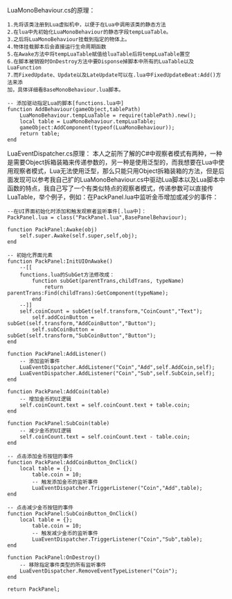 LuaMonoBehaviour.cs的原理：

	1.先将该类注册到Lua虚拟机中，以便于在Lua中调用该类的静态方法
	2.在lua中先初始化LuaMonoBehaviour的静态字段tempLuaTable。
	3.之后将LuaMonoBehaviour挂载到指定的物体上。
	4.物体挂载脚本后会直接运行生命周期函数
	5.在Awake方法中将tempLuaTable赋值给luaTable后将tempLuaTable置空
	6.在脚本被销毁时OnDestroy方法中要Disponse掉脚本中所有的LuaTable以及LuaFunction
	7.而FixedUpdate、Update以及LateUpdate可以在.lua中FixedUpdateBeat:Add()方法来添
	加，具体详细看BaseMonoBehaviour.lua脚本。

	-- 添加驱动指定Lua的脚本[functions.lua中]
	function AddBehaviour(gameObject,tablePath)
	    LuaMonoBehaviour.tempLuaTable = require(tablePath).new();
	    local table = LuaMonoBehaviour.tempLuaTable;
	    gameObject:AddComponent(typeof(LuaMonoBehaviour));
	    return table;
	end

LuaEventDispatcher.cs原理：
	本人之前所了解的C#中观察者模式有两种，一种是需要Object拆箱装箱来传递参数的，另一种是使用泛型的，而我想要在Lua中使用观察者模式，Lua无法使用泛型，那么只能只用Object拆箱装箱的方法，但是后面发现可以参考我自己扩的LuaMonoBehaviour.cs中驱动Lua脚本以及Lua脚本中函数的特点，我自己写了一个有类似特点的观察者模式，传递参数可以直接传LuaTable，举个例子，例如：在PackPanel.lua中监听金币增加或减少的事件：
	
	--在UI界面初始化时添加和触发观察者监听事件[.lua中]：
	PackPanel.lua = class("PackPanel.lua",BasePanelBehaviour);

	function PackPanel:Awake(obj)
		self.super.Awake(self.super,self,obj);
	end

	-- 初始化界面元素
	function PackPanel:InitUIOnAwake()
		--[[ 
		functions.lua的SubGet方法修改成：
			function subGet(parentTrans,childTrans, typeName)		
				return parentTrans:Find(childTrans):GetComponent(typeName);
			end
		--]] 
		self.coinCount = subGet(self.transform,"CoinCount","Text");
	    	self.addCoinButton = subGet(self.transform,"AddCoinButton","Button");
    		self.subCoinButton = subGet(self.transform,"SubCoinButton","Button");
	end

	function PackPanel:AddListener()
		-- 添加监听事件
		LuaEventDispatcher.AddListener("Coin","Add",self.AddCoin,self);
		LuaEventDispatcher.AddListener("Coin","Sub",self.SubCoin,self);
	end

	function PackPanel:AddCoin(table)
		-- 增加金币的UI逻辑
		self.coinCount.text = self.coinCount.text + table.coin;
	end

	function PackPanel:SubCoin(table)
		-- 减少金币的UI逻辑
		self.coinCount.text = self.coinCount.text - table.coin;
	end

	-- 点击添加金币按钮的事件
	function PackPanel:AddCoinButton_OnClick()
		local table = {};
    		table.coin = 10;
    		-- 触发添加金币的监听事件
    		LuaEventDispatcher.TriggerListener("Coin","Add",table);
	end

	-- 点击减少金币按钮的事件
	function PackPanel:SubCoinButton_OnClick()
	   	local table = {};
	    	table.coin = 10;
	    	-- 触发减少金币的监听事件
	    	LuaEventDispatcher.TriggerListener("Coin","Sub",table);
	end

	function PackPanel:OnDestroy()
		-- 移除指定事件类型的所有监听事件
		LuaEventDispatcher.RemoveEventTypeListener("Coin");
	end

	return PackPanel;
